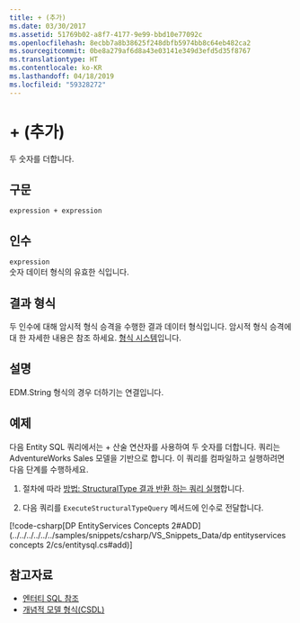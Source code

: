 ```yaml
---
title: + (추가)
ms.date: 03/30/2017
ms.assetid: 51769b02-a8f7-4177-9e99-bbd10e77092c
ms.openlocfilehash: 8ecbb7a8b38625f248dbfb5974bb8c64eb482ca2
ms.sourcegitcommit: 0be8a279af6d8a43e03141e349d3efd5d35f8767
ms.translationtype: HT
ms.contentlocale: ko-KR
ms.lasthandoff: 04/18/2019
ms.locfileid: "59328272"
---
```

# <a name="-add"></a>+ (추가)
두 숫자를 더합니다.  
  
## <a name="syntax"></a>구문  
  
```  
expression + expression  
```  
  
## <a name="arguments"></a>인수  
 `expression`  
 숫자 데이터 형식의 유효한 식입니다.  
  
## <a name="result-types"></a>결과 형식  
 두 인수에 대해 암시적 형식 승격을 수행한 결과 데이터 형식입니다. 암시적 형식 승격에 대 한 자세한 내용은 참조 하세요. [형식 시스템](../../../../../../docs/framework/data/adonet/ef/language-reference/type-system-entity-sql.md)입니다.  
  
## <a name="remarks"></a>설명  
 EDM.String 형식의 경우 더하기는 연결입니다.  
  
## <a name="example"></a>예제  
 다음 Entity SQL 쿼리에서는 + 산술 연산자를 사용하여 두 숫자를 더합니다. 쿼리는 AdventureWorks Sales 모델을 기반으로 합니다. 이 쿼리를 컴파일하고 실행하려면 다음 단계를 수행하세요.  
  
1. 절차에 따라 [방법: StructuralType 결과 반환 하는 쿼리 실행](../../../../../../docs/framework/data/adonet/ef/how-to-execute-a-query-that-returns-structuraltype-results.md)합니다.  
  
2. 다음 쿼리를 `ExecuteStructuralTypeQuery` 메서드에 인수로 전달합니다.  
  
 [!code-csharp[DP EntityServices Concepts 2#ADD](../../../../../../samples/snippets/csharp/VS_Snippets_Data/dp entityservices concepts 2/cs/entitysql.cs#add)]  
  
## <a name="see-also"></a>참고자료

- [엔터티 SQL 참조](../../../../../../docs/framework/data/adonet/ef/language-reference/entity-sql-reference.md)
- [개념적 모델 형식(CSDL)](/ef/ef6/modeling/designer/advanced/edmx/csdl-spec#conceptual-model-types-csdl)
